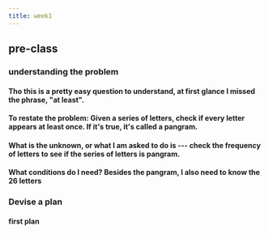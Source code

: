```yaml
---
title: week1
---
```


## pre-class
### understanding the problem
#### Tho this is a pretty easy question to understand, at first glance I missed the phrase, "at least".
#### To restate the problem: Given a series of letters, check if every letter appears at least once. If it's true, it's called a pangram.
#### What is the unknown, or what I am asked to do is --- check the frequency of letters to see if the series of letters is pangram.
#### What conditions do I need? Besides the pangram, I also need to know the 26 letters
### Devise a plan
#### first plan
#####
